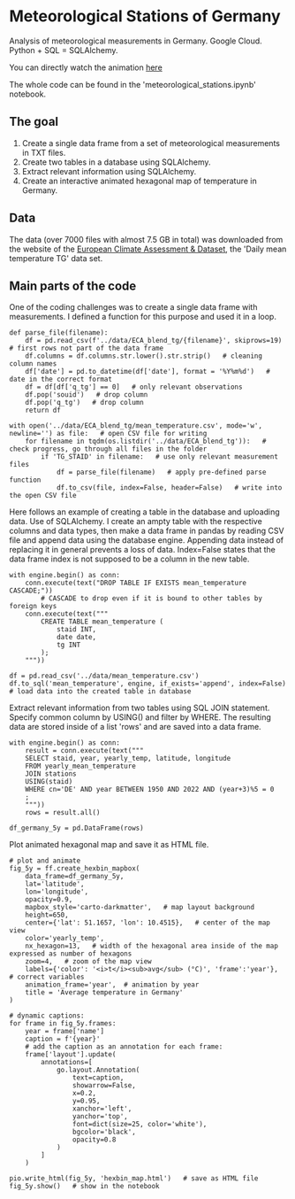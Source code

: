# Meteorological Stations of Germany

Analysis of meteorological measurements in Germany. Google Cloud. Python + SQL = SQLAlchemy.

You can directly watch the animation [here](https://radek-kricek.github.io/pages/hexbin_map.html)

The whole code can be found in the 'meteorological_stations.ipynb' notebook.


## The goal

1. Create a single data frame from a set of meteorological measurements in TXT files.
2. Create two tables in a database using SQLAlchemy.
3. Extract relevant information using SQLAlchemy.
4. Create an interactive animated hexagonal map of temperature in Germany.


## Data

The data (over 7000 files with almost 7.5 GB in total) was downloaded from the website of the [European Climate Assessment & Dataset](https://www.ecad.eu/dailydata/predefinedseries.php), the 'Daily mean temperature TG' data set.

## Main parts of the code

One of the coding challenges was to create a single data frame with measurements. I defined a function for this purpose and used it in a loop.

```
def parse_file(filename):
    df = pd.read_csv(f'../data/ECA_blend_tg/{filename}', skiprows=19)   # first rows not part of the data frame
    df.columns = df.columns.str.lower().str.strip()   # cleaning column names
    df['date'] = pd.to_datetime(df['date'], format = '%Y%m%d')   # date in the correct format
    df = df[df['q_tg'] == 0]   # only relevant observations
    df.pop('souid')   # drop column
    df.pop('q_tg')   # drop column
    return df

with open('../data/ECA_blend_tg/mean_temperature.csv', mode='w', newline='') as file:   # open CSV file for writing
    for filename in tqdm(os.listdir('../data/ECA_blend_tg')):   # check progress, go through all files in the folder
        if 'TG_STAID' in filename:   # use only relevant measurement files
            df = parse_file(filename)   # apply pre-defined parse function
            df.to_csv(file, index=False, header=False)   # write into the open CSV file
```

Here follows an example of creating a table in the database and uploading data. Use of SQLAlchemy. I create an ampty table with the respective columns and data types, then make a data frame in pandas by reading CSV file and append data using the database engine. Appending data instead of replacing it in general prevents a loss of data. Index=False states that the data frame index is not supposed to be a column in the new table.

```
with engine.begin() as conn:
    conn.execute(text("DROP TABLE IF EXISTS mean_temperature CASCADE;"))
        # CASCADE to drop even if it is bound to other tables by foreign keys
    conn.execute(text("""
        CREATE TABLE mean_temperature (
            staid INT,
            date date,
            tg INT
        );
    """))

df = pd.read_csv('../data/mean_temperature.csv')
df.to_sql('mean_temperature', engine, if_exists='append', index=False)   # load data into the created table in database
```

Extract relevant information from two tables using SQL JOIN statement. Specify common column by USING() and filter by WHERE. The resulting data are stored inside of a list 'rows' and are saved into a data frame.

```
with engine.begin() as conn:
    result = conn.execute(text("""
    SELECT staid, year, yearly_temp, latitude, longitude
    FROM yearly_mean_temperature
    JOIN stations
    USING(staid)
    WHERE cn='DE' AND year BETWEEN 1950 AND 2022 AND (year+3)%5 = 0
    ;
    """))
    rows = result.all()

df_germany_5y = pd.DataFrame(rows)
```

Plot animated hexagonal map and save it as HTML file.

```
# plot and animate
fig_5y = ff.create_hexbin_mapbox(
    data_frame=df_germany_5y,
    lat='latitude',
    lon='longitude',
    opacity=0.9,
    mapbox_style='carto-darkmatter',   # map layout background
    height=650,
    center={'lat': 51.1657, 'lon': 10.4515},   # center of the map view
    color='yearly_temp',
    nx_hexagon=13,   # width of the hexagonal area inside of the map expressed as number of hexagons
    zoom=4,   # zoom of the map view
    labels={'color': '<i>t</i><sub>avg</sub> (°C)', 'frame':'year'},   # correct variables
    animation_frame='year',  # animation by year
    title = 'Average temperature in Germany'
)

# dynamic captions:
for frame in fig_5y.frames:
    year = frame['name']
    caption = f'{year}'
    # add the caption as an annotation for each frame:
    frame['layout'].update(
        annotations=[
            go.layout.Annotation(
                text=caption,
                showarrow=False,
                x=0.2,
                y=0.95,
                xanchor='left',
                yanchor='top',
                font=dict(size=25, color='white'),
                bgcolor='black',
                opacity=0.8
            )
        ]
    )

pio.write_html(fig_5y, 'hexbin_map.html')   # save as HTML file
fig_5y.show()   # show in the notebook
```

